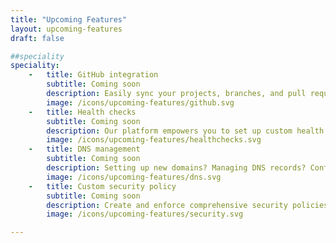 ```yaml
---
title: "Upcoming Features"
layout: upcoming-features
draft: false

##speciality
speciality:
    -   title: GitHub integration
        subtitle: Coming soon
        description: Easily sync your projects, branches, and pull requests, enhancing productivity and ensuring smooth code deployment.
        image: /icons/upcoming-features/github.svg
    -   title: Health checks
        subtitle: Coming soon
        description: Our platform empowers you to set up custom health checks for various components of your system, ensuring optimal reliability and minimizing downtime.
        image: /icons/upcoming-features/healthchecks.svg
    -   title: DNS management 
        subtitle: Coming soon
        description: Setting up new domains? Managing DNS records? Configuring subdomains? Get a user-friendly interface to efficiently handle all aspects of your DNS infrastructure.
        image: /icons/upcoming-features/dns.svg
    -   title: Custom security policy
        subtitle: Coming soon
        description: Create and enforce comprehensive security policies, including access controls, encryption standards, and vulnerability management protocols.
        image: /icons/upcoming-features/security.svg

---
```


